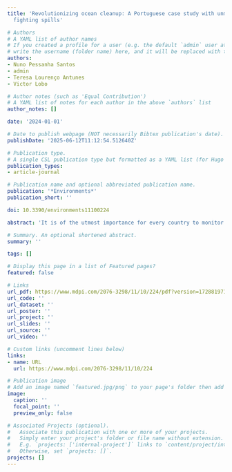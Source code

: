 ```yaml
---
title: 'Revolutionizing ocean cleanup: A Portuguese case study with unmanned vehicles
  fighting spills'

# Authors
# A YAML list of author names
# If you created a profile for a user (e.g. the default `admin` user at `content/authors/admin/`), 
# write the username (folder name) here, and it will be replaced with their full name and linked to their profile.
authors:
- Nuno Pessanha Santos
- admin
- Teresa Lourenço Antunes
- Victor Lobo

# Author notes (such as 'Equal Contribution')
# A YAML list of notes for each author in the above `authors` list
author_notes: []

date: '2024-01-01'

# Date to publish webpage (NOT necessarily Bibtex publication's date).
publishDate: '2025-06-12T11:12:54.512640Z'

# Publication type.
# A single CSL publication type but formatted as a YAML list (for Hugo requirements).
publication_types:
- article-journal

# Publication name and optional abbreviated publication name.
publication: '*Environments*'
publication_short: ''

doi: 10.3390/environments11100224

abstract: 'It is of the utmost importance for every country to monitor and control maritime pollution within its exclusive economic zone (EEZ). The European Maritime Safety Agency (EMSA) has developed and implemented the CleanSeaNet (CSN) satellite monitoring system to aid in the surveillance and control of hydrocarbon and hazardous substance spills in the ocean. This system’s primary objective is to alert European Union (EU) coastal states to potential spills within their EEZs, enabling them to take the necessary legal and operational actions. To reduce operational costs and increase response capability, the feasibility of implementing a national network (NN) of unmanned vehicles (UVs), both surface and aerial, was explored using a Portuguese case study. The following approach and analysis can be easily generalized to other case studies, bringing essential knowledge to the field. Analyzing oil spill alert events in the Portuguese EEZ between 2017 and 2021 and performing a strengths, weaknesses, opportunities, and threats (SWOT) analysis, essential information has been proposed for the optimal location of an NN of UVs. The study results demonstrate that integrating spill alerts at sea with UVs may significantly improve response time, costs, and personnel involvement, making maritime pollution combat actions more effective.'

# Summary. An optional shortened abstract.
summary: ''

tags: []

# Display this page in a list of Featured pages?
featured: false

# Links
url_pdf: https://www.mdpi.com/2076-3298/11/10/224/pdf?version=1728819710
url_code: ''
url_dataset: ''
url_poster: ''
url_project: ''
url_slides: ''
url_source: ''
url_video: ''

# Custom links (uncomment lines below)
links:
- name: URL
  url: https://www.mdpi.com/2076-3298/11/10/224

# Publication image
# Add an image named `featured.jpg/png` to your page's folder then add a caption below.
image:
  caption: ''
  focal_point: ''
  preview_only: false

# Associated Projects (optional).
#   Associate this publication with one or more of your projects.
#   Simply enter your project's folder or file name without extension.
#   E.g. `projects: ['internal-project']` links to `content/project/internal-project/index.md`.
#   Otherwise, set `projects: []`.
projects: []
---
```

